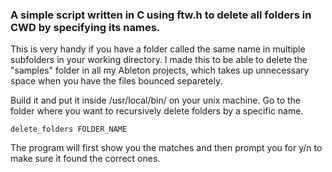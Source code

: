 ### A simple script written in C using ftw.h to delete all folders in CWD by specifying its names. 

This is very handy if you have a folder called the same name in multiple subfolders in your working directory. I made this to be able to delete the "samples" folder in all my Ableton projects, which takes up unnecessary space when you have the files bounced separetely. 

Build it and put it inside /usr/local/bin/ on your unix machine. Go to the folder where you want to recursively delete folders by a specific name. 
```
delete_folders FOLDER_NAME
```

The program will first show you the matches and then prompt you for y/n to make sure it found the correct ones. 